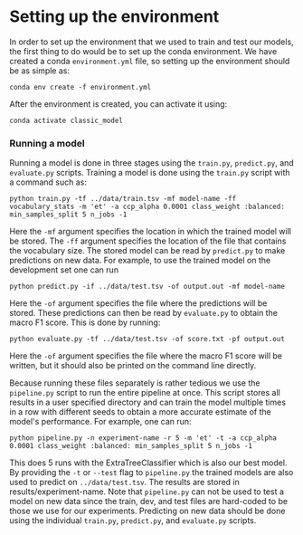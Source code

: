 # Setting up the environment

In order to set up the environment that we used to train and test our models, the first thing to do would be to set up the conda environment. We have created a conda `environment.yml` file, so setting up the environment should be as simple as:
```{bash}
conda env create -f environment.yml
```
After the environment is created, you can activate it using:
```{bash}
conda activate classic_model
```

### Running a model

Running a model is done in three stages using the `train.py`, `predict.py`, and `evaluate.py` scripts. Training a model is done using the `train.py` script with a command such as:
```{bash}
python train.py -tf ../data/train.tsv -mf model-name -ff vocabulary_stats -m 'et' -a ccp_alpha 0.0001 class_weight :balanced: min_samples_split 5 n_jobs -1
```
Here the `-mf` argument specifies the location in which the trained model will be stored. The `-ff` argument specifies the location of the file that contains the vocabulary size. The stored model can be read by `predict.py` to make predictions on new data. For example, to use the trained model on the development set one can run
```{bash}
python predict.py -if ../data/test.tsv -of output.out -mf model-name
```
Here the `-of` argument specifies the file where the predictions will be stored. These predictions can then be read by `evaluate.py` to obtain the macro F1 score. This is done by running:
```{bash}
python evaluate.py -tf ../data/test.tsv -of score.txt -pf output.out
```
Here the `-of` argument specifies the file where the macro F1 score will be written, but it should also be printed on the command line directly.

Because running these files separately is rather tedious we use the `pipeline.py` script to run the entire pipeline at once. This script stores all results in a user specified directory and can train the model multiple times in a row with different seeds to obtain a more accurate estimate of the model's performance. For example, one can run:

```{bash}
python pipeline.py -n experiment-name -r 5 -m 'et' -t -a ccp_alpha 0.0001 class_weight :balanced: min_samples_split 5 n_jobs -1
```
This does 5 runs with the ExtraTreeClassifier which is also our best model. By providing the `-t` or `--test` flag to `pipeline.py` the trained models are also used to predict on `../data/test.tsv`. The results are stored in results/experiment-name. Note that `pipeline.py` can not be used to test a model on new data since the train, dev, and test files are hard-coded to be those we use for our experiments. Predicting on new data should be done using the individual `train.py`, `predict.py`, and `evaluate.py` scripts.
